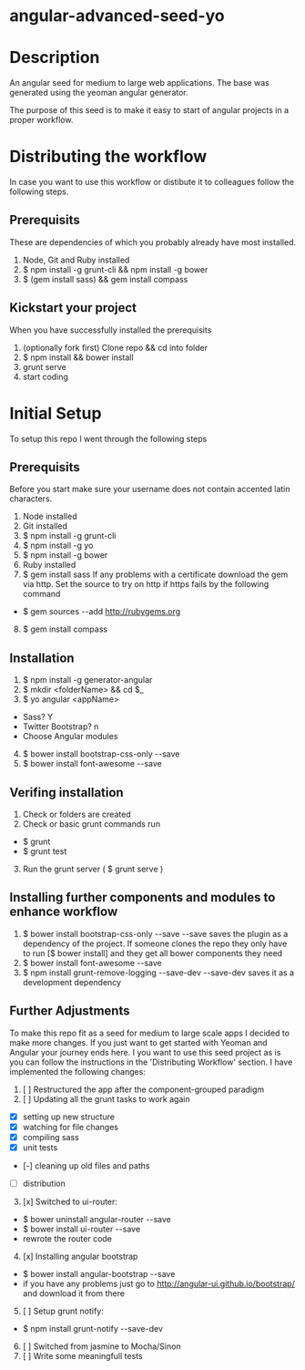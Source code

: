 angular-advanced-seed-yo
========================

# Description
An angular seed for medium to large web applications.
The base was generated using the yeoman angular generator.

The purpose of this seed is to make it easy to start of angular projects in a proper workflow.


# Distributing the workflow
In case you want to use this workflow or distibute it to colleagues follow the following steps.

## Prerequisits
These are dependencies of which you probably already have most installed.

1. Node, Git and Ruby installed
2. $ npm install -g grunt-cli && npm install -g bower
3. $ (gem install sass) && gem install compass

## Kickstart your project
When you have successfully installed the prerequisits
1. (optionally fork first) Clone repo && cd into folder
2. $ npm install && bower install
3. grunt serve
4. start coding


# Initial Setup
To setup this repo I went through the following steps

## Prerequisits
Before you start make sure your username does not contain accented latin characters.

1. Node installed
2. Git installed
3. $ npm install -g grunt-cli
4. $ npm install -g yo
5. $ npm install -g bower
6. Ruby installed
7. $ gem install sass 
  If any problems with a certificate download the gem via http.
  Set the source to try on http if https fails by the following command
  - $ gem sources --add http://rubygems.org 
8. $ gem install compass

## Installation
1. $ npm install -g generator-angular
2. $ mkdir \<folderName\> && cd $_
3. $ yo angular \<appName\>
  - Sass? Y
  - Twitter Bootstrap? n
  - Choose Angular modules
4. $ bower install bootstrap-css-only --save
5. $ bower install font-awesome --save

## Verifing installation
1. Check or folders are created
2. Check or basic grunt commands run
  - $ grunt 
  - $ grunt test
3. Run the grunt server ( $ grunt serve )

## Installing further components and modules to enhance workflow
1. $ bower install bootstrap-css-only --save
  --save saves the plugin as a dependency of the project.
  If someone clones the repo they only have to run [$ bower install]
  and they get all bower components they need
1. $ bower install font-awesome --save 
3. $ npm install grunt-remove-logging --save-dev 
  --save-dev saves it as a development dependency

## Further Adjustments
To make this repo fit as a seed for medium to large scale apps I decided to make more changes. If you just want to get started with Yeoman and Angular your journey ends here. I you want to use this seed project as is you can follow the instructions in the 'Distributing Workflow' section. I have implemented the following changes:
1. [ ] Restructured the app after the component-grouped paradigm
2. [ ] Updating all the grunt tasks to work again
  - [x] setting up new structure
  - [x] watching for file changes 
  - [x] compiling sass
  - [x] unit tests
  - [-] cleaning up old files and paths
  - [ ] distribution
3. [x] Switched to ui-router:
  - $ bower uninstall angular-router --save
  - $ bower install ui-router --save
  - rewrote the router code
4. [x] Installing angular bootstrap
  - $ bower install angular-bootstrap --save
  - if you have any problems just go to http://angular-ui.github.io/bootstrap/ and download it from there
5. [ ] Setup grunt notify:
  - $ npm install grunt-notify --save-dev
6. [ ] Switched from jasmine to Mocha/Sinon
7. [ ] Write some meaningfull tests
